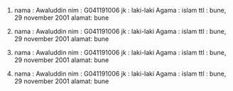 1. nama  : Awaluddin
   nim   : G041191006
   jk    : laki-laki
   Agama : islam
   ttl   : bune, 29 november 2001
   alamat: bune <br>

2. nama  : Awaluddin
   nim   : G041191006
   jk    : laki-laki
   Agama : islam
   ttl   : bune, 29 november 2001
   alamat: bune <br>

3. nama  : Awaluddin
   nim   : G041191006
   jk    : laki-laki
   Agama : islam
   ttl   : bune, 29 november 2001
   alamat: bune <br>

4. nama  : Awaluddin
   nim   : G041191006
   jk    : laki-laki
   Agama : islam
   ttl   : bune, 29 november 2001
   alamat: bune<br>
